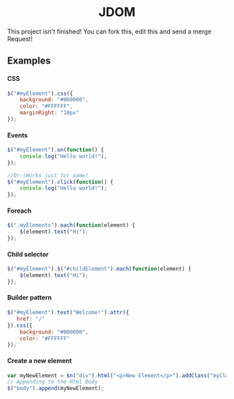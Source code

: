 <h1 align="center">JDOM</h1>
This project isn't finished! You can fork this, edit this and send a merge Request!

## Examples

#### CSS
```javascript
$("#myElement").css({
    background: "#000000",
    color: "#FFFFFF",
    marginRight: "10px"
});
```

#### Events
```javascript
$("#myElement").on(function() {
    console.log("Hello world!");
});

//Or (Works just for some)
$("#myElement").click(function() {
    console.log("Hello world!");
});
```

#### Foreach
```javascript
$(".myElements").each(function(element) {
    $(element).text("Hi");
});
```

#### Child selector
```javascript
$("#myElement").$("#childElement").each(function(element) {
    $(element).text("Hi");
});
```

#### Builder pattern
```javascript
$("#myElement").text("Welcome!").attr({
   href: "/"
}).css({
    background: "#000000",
    color: "#FFFFFF"
});
```

#### Create a new element
```javascript
var myNewElement = $n("div").html("<p>New Element</p>").addClass("myClass");
// Appending to the Html Body
$("body").append(myNewElement);
```